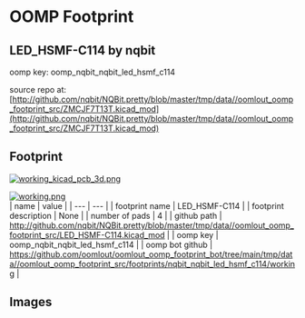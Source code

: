 # OOMP Footprint  
## LED_HSMF-C114  by nqbit  
  
oomp key: oomp_nqbit_nqbit_led_hsmf_c114  
  
source repo at: [http://github.com/nqbit/NQBit.pretty/blob/master/tmp/data//oomlout_oomp_footprint_src/ZMCJF7T13T.kicad_mod](http://github.com/nqbit/NQBit.pretty/blob/master/tmp/data//oomlout_oomp_footprint_src/ZMCJF7T13T.kicad_mod)  
## Footprint  
  
[![working_kicad_pcb_3d.png](working_kicad_pcb_3d_600.png)](working_kicad_pcb_3d.png)  
  
[![working.png](working_600.png)](working.png)  
| name | value | 
| --- | --- | 
| footprint name | LED_HSMF-C114 | 
| footprint description | None | 
| number of pads | 4 | 
| github path | http://github.com/nqbit/NQBit.pretty/blob/master/tmp/data//oomlout_oomp_footprint_src/LED_HSMF-C114.kicad_mod | 
| oomp key | oomp_nqbit_nqbit_led_hsmf_c114 | 
| oomp bot github | https://github.com/oomlout/oomlout_oomp_footprint_bot/tree/main/tmp/data//oomlout_oomp_footprint_src/footprints/nqbit_nqbit_led_hsmf_c114/working | 
## Images  
